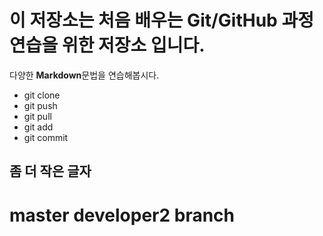 # 이 저장소는 처음 배우는 Git/GitHub 과정 연습을 위한 저장소 입니다.
다양한 **Markdown**문법을 연습해봅시다.
- git clone
- git push
- git pull
- git add
- git commit

## 좀 더 작은 글자  

# master developer2 branch
